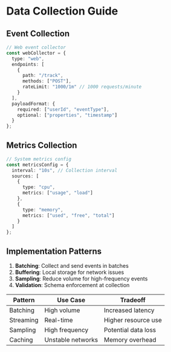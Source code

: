 # Data Collection Guide

## Event Collection
```typescript
// Web event collector
const webCollector = {
  type: "web",
  endpoints: [
    {
      path: "/track",
      methods: ["POST"],
      rateLimit: "1000/1m" // 1000 requests/minute
    }
  ],
  payloadFormat: {
    required: ["userId", "eventType"],
    optional: ["properties", "timestamp"]
  }
};
```

## Metrics Collection
```typescript
// System metrics config
const metricsConfig = {
  interval: "10s", // Collection interval
  sources: [
    {
      type: "cpu",
      metrics: ["usage", "load"]
    },
    {
      type: "memory",
      metrics: ["used", "free", "total"]
    }
  ]
};
```

## Implementation Patterns
1. **Batching**: Collect and send events in batches
2. **Buffering**: Local storage for network issues
3. **Sampling**: Reduce volume for high-frequency events
4. **Validation**: Schema enforcement at collection

| Pattern | Use Case | Tradeoff |
|---------|----------|----------|
| Batching | High volume | Increased latency |
| Streaming | Real-time | Higher resource use |
| Sampling | High frequency | Potential data loss |
| Caching | Unstable networks | Memory overhead |